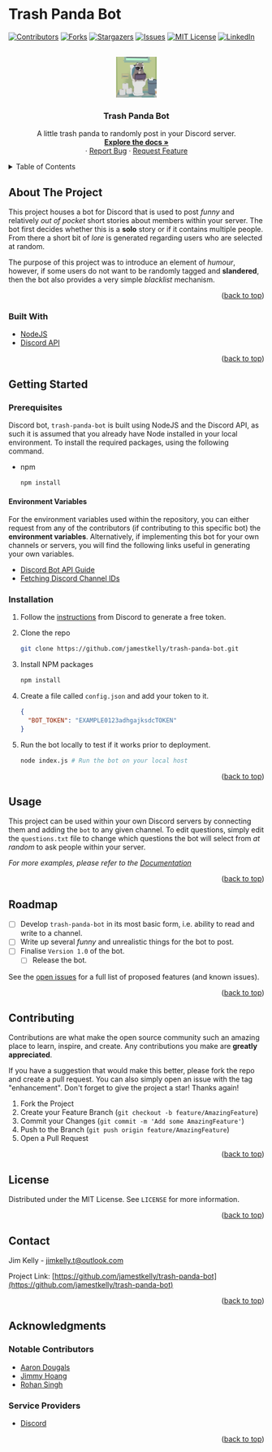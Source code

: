 # Trash Panda Bot

<div id="top"></div>
<!--
*** Thanks for checking out the Best-README-Template. If you have a suggestion
*** that would make this better, please fork the repo and create a pull request
*** or simply open an issue with the tag "enhancement".
*** Don't forget to give the project a star!
*** Thanks again! Now go create something AMAZING! :D
-->

<!-- PROJECT SHIELDS -->
<!--
*** I'm using markdown "reference style" links for readability.
*** Reference links are enclosed in brackets [ ] instead of parentheses ( ).
*** See the bottom of this document for the declaration of the reference variables
*** for contributors-url, forks-url, etc. This is an optional, concise syntax you may use.
*** https://www.markdownguide.org/basic-syntax/#reference-style-links
-->

[![Contributors][contributors-shield]][contributors-url]
[![Forks][forks-shield]][forks-url]
[![Stargazers][stars-shield]][stars-url]
[![Issues][issues-shield]][issues-url]
[![MIT License][license-shield]][license-url]
[![LinkedIn][linkedin-shield]][linkedin-url]

<!-- PROJECT LOGO -->
<br />
<div align="center">
  <a href="https://github.com/jamestkelly/trash-panda-bot">
    <img src="src/img/trash-panda.png" alt="Logo" width="80" height="80">
  </a>

<h3 align="center">Trash Panda Bot</h3>

  <p align="center">
    A little trash panda to randomly post in your Discord server.
    <br />
    <a href="https://github.com/jamestkelly/trash-panda-bot"><strong>Explore the docs »</strong></a>
    <br />
    ·
    <a href="https://github.com/jamestkelly/trash-panda-bot/issues">Report Bug</a>
    ·
    <a href="https://github.com/jamestkelly/trash-panda-bot/issues">Request Feature</a>
  </p>
</div>

<!-- TABLE OF CONTENTS -->
<details>
  <summary>Table of Contents</summary>
  <ol>
    <li>
      <a href="#about-the-project">About The Project</a>
      <ul>
        <li><a href="#built-with">Built With</a></li>
      </ul>
    </li>
    <li>
      <a href="#getting-started">Getting Started</a>
      <ul>
        <li><a href="#prerequisites">Prerequisites</a></li>
          <ul>
            <li><a href="#environment-variables">Environment Variables</a></li>
          </ul>
        <li><a href="#installation">Installation</a></li>
      </ul>
    </li>
    <li><a href="#usage">Usage</a></li>
    <li><a href="#roadmap">Roadmap</a></li>
    <li><a href="#contributing">Contributing</a></li>
    <li><a href="#license">License</a></li>
    <li><a href="#contact">Contact</a></li>
    <li><a href="#acknowledgments">Acknowledgments</a></li>
  </ol>
</details>

<!-- ABOUT THE PROJECT -->

## About The Project

This project houses a bot for Discord that is used to post _funny_ and relatively _out of pocket_ short stories about members within your server. The bot first decides whether this is a **solo** story or if it contains multiple people. From there a short bit of _lore_ is generated regarding users who are selected at random.

The purpose of this project was to introduce an element of _humour_, however, if some users do not want to be randomly tagged and **slandered**, then the bot also provides a very simple _blacklist_ mechanism.

<p align="right">(<a href="#top">back to top</a>)</p>

### Built With

- [NodeJS](https://nodejs.org/en/)
- [Discord API](www.discord.com)

<p align="right">(<a href="#top">back to top</a>)</p>

<!-- GETTING STARTED -->

## Getting Started

### Prerequisites

Discord bot, `trash-panda-bot` is built using NodeJS and the Discord API, as such it is assumed that you already have Node installed in your local environment. To install the required packages, using the following command.

- npm

  ```sh
  npm install
  ```

#### Environment Variables

For the environment variables used within the repository, you can either request from any of the contributors (if contributing to this specific bot) the **environment variables**. Alternatively, if implementing this bot for your own channels or servers, you will find the following links useful in generating your own variables.

- [Discord Bot API Guide](https://www.toptal.com/chatbot/how-to-make-a-discord-bot)
- [Fetching Discord Channel IDs](https://docs.statbot.net/docs/faq/general/how-find-id/)

### Installation

1. Follow the [instructions](https://discord.com/developers/docs/intro) from Discord to generate a free token.
2. Clone the repo

   ```sh
   git clone https://github.com/jamestkelly/trash-panda-bot.git
   ```

3. Install NPM packages

   ```sh
   npm install
   ```

4. Create a file called `config.json` and add your token to it.

   ```json
   {
     "BOT_TOKEN": "EXAMPLE0123adhgajksdcTOKEN"
   }
   ```

5. Run the bot locally to test if it works prior to deployment.

   ```sh
   node index.js # Run the bot on your local host
   ```

<p align="right">(<a href="#top">back to top</a>)</p>

<!-- USAGE EXAMPLES -->

## Usage

This project can be used within your own Discord servers by connecting them and adding the `bot` to any given channel. To edit questions, simply edit the `questions.txt` file to change which questions the bot will select from _at random_ to ask people within your server.

_For more examples, please refer to the [Documentation](https://example.com)_

<p align="right">(<a href="#top">back to top</a>)</p>

<!-- ROADMAP -->

## Roadmap

- [ ] Develop `trash-panda-bot` in its most basic form, i.e. ability to read and write to a channel.
- [ ] Write up several _funny_ and unrealistic things for the bot to post.
- [ ] Finalise `Version 1.0` of the bot.
  - [ ] Release the bot.

See the [open issues](https://github.com/jamestkelly/trash-panda-bot/issues) for a full list of proposed features (and known issues).

<p align="right">(<a href="#top">back to top</a>)</p>

<!-- CONTRIBUTING -->

## Contributing

Contributions are what make the open source community such an amazing place to learn, inspire, and create. Any contributions you make are **greatly appreciated**.

If you have a suggestion that would make this better, please fork the repo and create a pull request. You can also simply open an issue with the tag "enhancement".
Don't forget to give the project a star! Thanks again!

1. Fork the Project
2. Create your Feature Branch (`git checkout -b feature/AmazingFeature`)
3. Commit your Changes (`git commit -m 'Add some AmazingFeature'`)
4. Push to the Branch (`git push origin feature/AmazingFeature`)
5. Open a Pull Request

<p align="right">(<a href="#top">back to top</a>)</p>

<!-- LICENSE -->

## License

Distributed under the MIT License. See `LICENSE` for more information.

<p align="right">(<a href="#top">back to top</a>)</p>

<!-- CONTACT -->

## Contact

Jim Kelly - jimkelly.t@outlook.com

Project Link: [https://github.com/jamestkelly/trash-panda-bot](https://github.com/jamestkelly/trash-panda-bot)

<p align="right">(<a href="#top">back to top</a>)</p>

<!-- ACKNOWLEDGMENTS -->

## Acknowledgments

### Notable Contributors

- [Aaron Dougals](https://www.linkedin.com/in/aaron-douglas-28645a23b/)
- [Jimmy Hoang](https://www.linkedin.com/in/jimmy-hoang-5270b8238/)
- [Rohan Singh](https://www.linkedin.com/in/rohan-singh-developer/)

### Service Providers

- [Discord](https://discord.com)

<p align="right">(<a href="#top">back to top</a>)</p>

<!-- MARKDOWN LINKS & IMAGES -->
<!-- https://www.markdownguide.org/basic-syntax/#reference-style-links -->

[contributors-shield]: https://img.shields.io/github/contributors/jamestkelly/trash-panda-bot.svg?style=for-the-badge
[contributors-url]: https://github.com/jamestkelly/trash-panda-bot/graphs/contributors
[forks-shield]: https://img.shields.io/github/forks/jamestkelly/trash-panda-bot.svg?style=for-the-badge
[forks-url]: https://github.com/jamestkelly/trash-panda-bot/network/members
[stars-shield]: https://img.shields.io/github/stars/jamestkelly/trash-panda-bot.svg?style=for-the-badge
[stars-url]: https://github.com/jamestkelly/trash-panda-bot/stargazers
[issues-shield]: https://img.shields.io/github/issues/jamestkelly/trash-panda-bot.svg?style=for-the-badge
[issues-url]: https://github.com/jamestkelly/trash-panda-bot/issues
[license-shield]: https://img.shields.io/github/license/jamestkelly/trash-panda-bot.svg?style=for-the-badge
[license-url]: https://github.com/jamestkelly/trash-panda-bot/blob/master/LICENSE.txt
[linkedin-shield]: https://img.shields.io/badge/-LinkedIn-black.svg?style=for-the-badge&logo=linkedin&colorB=555
[linkedin-url]: https://linkedin.com/in/jimkellyt
